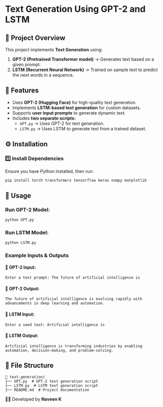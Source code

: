 # Text Generation Using GPT-2 and LSTM

## 📌 Project Overview
This project implements **Text Generation** using:
1. **GPT-2 (Pretrained Transformer model)** → Generates text based on a given prompt.
2. **LSTM (Recurrent Neural Network)** → Trained on sample text to predict the next words in a sequence.

## 🚀 Features
- Uses **GPT-2 (Hugging Face)** for high-quality text generation.
- Implements **LSTM-based text generation** for custom datasets.
- Supports **user input prompts** to generate dynamic text.
- Includes **two separate scripts:**
  - `GPT.py` → Uses GPT-2 for text generation.
  - `LSTM.py` → Uses LSTM to generate text from a trained dataset.

## ⚙️ Installation
### **1️⃣ Install Dependencies**
Ensure you have Python installed, then run:
```bash
pip install torch transformers tensorflow keras numpy matplotlib
```

## 📜 Usage
### **Run GPT-2 Model:**
```bash
python GPT.py
```
### **Run LSTM Model:**
```bash
python LSTM.py
```

### **Example Inputs & Outputs**
#### **📝 GPT-2 Input:**
```
Enter a text prompt: The future of artificial intelligence is
```
#### **🎯 GPT-2 Output:**
```
The future of artificial intelligence is evolving rapidly with advancements in deep learning and automation.
```

#### **📝 LSTM Input:**
```
Enter a seed text: Artificial intelligence is
```
#### **🎯 LSTM Output:**
```
Artificial intelligence is transforming industries by enabling automation, decision-making, and problem-solving.
```

## 📂 File Structure
```
📁 text-generation/
├── GPT.py  # GPT-2 text generation script
├── LSTM.py  # LSTM text generation script
├── README.md  # Project documentation
```
👨‍💻 Developed by **Naveen K**
